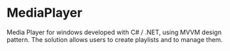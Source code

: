# MediaPlayer
Media Player for windows developed with C# / .NET, using MVVM design pattern. The solution allows users to create playlists and to manage them.
